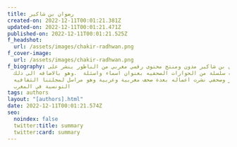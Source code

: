 ```yaml
---
title: رضوان بن شاكير
created-on: 2022-12-11T00:01:21.381Z
updated-on: 2022-12-11T00:01:21.471Z
published-on: 2022-12-11T00:01:21.525Z
f_headshot:
  url: /assets/images/chakir-radhwan.png
f_cover-image:
  url: /assets/images/chakir-radhwan.png
f_biography: رضوان بن شاكير مدون ومنتج محتوى رقمي مغربي من الناظور ينشر على
  صفحته سلسلة من الحوارات الصحفيه بعنوان اسماء واسئلة  .وهو بالاضافه الى ذلك
  شاعر وصحفي نشرت اعماله بعدة صحف مغربية وعربية وهو مراسل لمجلتنا الثقافيه
  التونسية في المغرب
tags: authors
layout: "[authors].html"
date: 2022-12-11T00:01:21.574Z
seo:
  noindex: false
  twitter:title: summary
  twitter:card: summary
---
```

